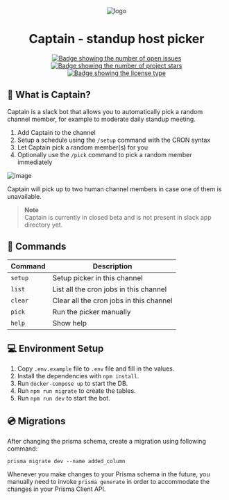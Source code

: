 <div align="center">
  <img src="https://cdna.artstation.com/p/assets/images/images/012/233/040/large/robert-mccoy-lrm-export-20180808-085826.jpg?1533733968" alt="logo" />
  <h1>Captain - standup host picker</h1>
</div>

<div align="center">
  <a href="https://github.com/jovanblazek/captain/issues" target="_blank">
    <img src="https://img.shields.io/github/issues/jovanblazek/captain" alt="Badge showing the number of open issues"/>
  </a>

  <a href="https://github.com/jovanblazek/captain" target="_blank">
    <img src="https://img.shields.io/github/stars/jovanblazek/captain" alt="Badge showing the number of project stars"/>
  </a>

  <a href="https://github.com/jovanblazek/captain/blob/main/LICENSE" target="_blank">
    <img src="https://img.shields.io/github/license/jovanblazek/captain" alt="Badge showing the license type"/>
  </a>
</div>

## 🎯 What is Captain?
Captain is a slack bot that allows you to automatically pick a random channel member, for example to moderate daily standup meeting.

1. Add Captain to the channel
2. Setup a schedule using the `/setup` command with the CRON syntax
3. Let Captain pick a random member(s) for you
4. Optionally use the `/pick` command to pick a random member immediately

![image](https://user-images.githubusercontent.com/36740941/177776736-94c42e14-9890-45b6-9310-42d6dde907b6.png)

Captain will pick up to two human channel members in case one of them is unavailable.

> **Note** \
> Captain is currently in closed beta and is not present in slack app directory yet.

## 📡 Commands
| Command | Description |
| ------- | ----------- |
| `setup` |  Setup picker in this channel |
| `list` | List all the cron jobs in this channel |
| `clear` | Clear all the cron jobs in this channel |
| `pick` | Run the picker manually |
| `help` | Show help |

## 💻 Environment Setup

1. Copy `.env.example` file to `.env` file and fill in the values.
2. Install the dependencies with `npm install`.
3. Run `docker-compose up` to start the DB.
4. Run `npm run migrate` to create the tables.
5. Run `npm run dev` to start the bot.

## 💿 Migrations

After changing the prisma schema, create a migration using following command:


```
prisma migrate dev --name added_column
```

Whenever you make changes to your Prisma schema in the future, you manually need to invoke `prisma generate` in order to accommodate the changes in your Prisma Client API.
